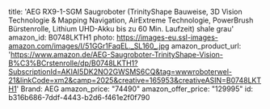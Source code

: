 title: 'AEG RX9-1-SGM Saugroboter (TrinityShape Bauweise, 3D Vision Technologie & Mapping Navigation, AirExtreme Technologie, PowerBrush Bürstenrolle, Lithium UHD-Akku bis zu 60 Min. Laufzeit) shale grau'
amazon_id: B0748LKTH1
photo: https://images-eu.ssl-images-amazon.com/images/I/51GGr1FaqEL._SL160_.jpg
amazon_product_url: 'https://www.amazon.de/AEG-Saugroboter-TrinityShape-Vision-B%C3%BCrstenrolle/dp/B0748LKTH1?SubscriptionId=AKIAI5DK2NO2GWSMS6CQ&tag=wwwroboterwel-21&linkCode=xm2&camp=2025&creative=165953&creativeASIN=B0748LKTH1'
Brand: AEG
amazon_price: "74490"
amazon_offer_price: "129995"
id: b316b686-7ddf-4443-b2d6-f461e2f0f790
